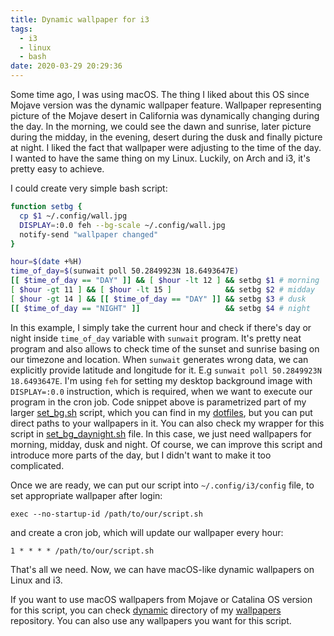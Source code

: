 ```yaml
---
title: Dynamic wallpaper for i3
tags:
  - i3
  - linux
  - bash
date: 2020-03-29 20:29:36
---
```


Some time ago, I was using macOS. The thing I liked about this OS since Mojave version was the dynamic wallpaper feature. Wallpaper representing picture of the Mojave desert in California was dynamically changing during the day. In the morning, we could see the dawn and sunrise, later picture during the midday, in the evening, desert during the dusk and finally picture at night. I liked the fact that wallpaper were adjusting to the time of the day. I wanted to have the same thing on my Linux. Luckily, on Arch and i3, it's pretty easy to achieve.

I could create very simple bash script:

```bash
function setbg {
  cp $1 ~/.config/wall.jpg
  DISPLAY=:0.0 feh --bg-scale ~/.config/wall.jpg
  notify-send "wallpaper changed"
}

hour=$(date +%H)
time_of_day=$(sunwait poll 50.2849923N 18.6493647E)
[[ $time_of_day == "DAY" ]] && [ $hour -lt 12 ] && setbg $1 # morning
[ $hour -gt 11 ] && [ $hour -lt 15 ]            && setbg $2 # midday
[ $hour -gt 14 ] && [[ $time_of_day == "DAY" ]] && setbg $3 # dusk
[[ $time_of_day == "NIGHT" ]]                   && setbg $4 # night
```

In this example, I simply take the current hour and check if there's day or night inside `time_of_day` variable with `sunwait` program. It's pretty neat program and also allows to check time of the sunset and sunrise basing on our timezone and location. When `sunwait` generates wrong data, we can explicitly provide latitude and longitude for it. E.g `sunwait poll 50.2849923N 18.6493647E`. I'm using `feh` for setting my desktop background image with `DISPLAY=:0.0` instruction, which is required, when we want to execute our program in the cron job. Code snippet above is parametrized part of my larger [set_bg.sh](https://github.com/pwittchen/dotfiles/blob/master/.scripts/set_bg.sh) script, which you can find in my [dotfiles](https://github.com/pwittchen/dotfiles), but you can put direct paths to your wallpapers in it. You can also check my wrapper for this script in [set_bg_daynight.sh](https://github.com/pwittchen/dotfiles/blob/master/.scripts/set_bg_daynight.sh) file. In this case, we just need wallpapers for morning, midday, dusk and night. Of course, we can improve this script and introduce more parts of the day, but I didn't want to make it too complicated.

Once we are ready, we can put our script into `~/.config/i3/config` file, to set appropriate wallpaper after login:

```
exec --no-startup-id /path/to/our/script.sh
```

and create a cron job, which will update our wallpaper every hour:

```
1 * * * * /path/to/our/script.sh
```

That's all we need. Now, we can have macOS-like dynamic wallpapers on Linux and i3.

If you want to use macOS wallpapers from Mojave or Catalina OS version for this script, you can check [dynamic](https://github.com/pwittchen/wallpapers/tree/master/dynamic) directory of my [wallpapers](https://github.com/pwittchen/wallpapers) repository. You can also use any wallpapers you want for this script.
